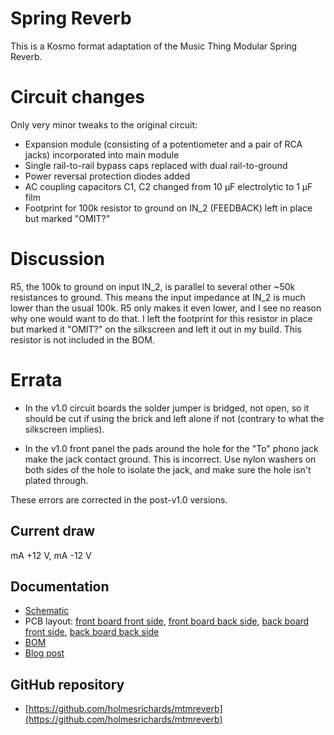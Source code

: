 # Spring Reverb

This is a Kosmo format adaptation of the Music Thing Modular Spring Reverb. 

# Circuit changes

Only very minor tweaks to the original circuit:

* Expansion module (consisting of a potentiometer and a pair of RCA jacks) incorporated into main module
* Single rail-to-rail bypass caps replaced with dual rail-to-ground
* Power reversal protection diodes added
* AC coupling capacitors C1, C2 changed from 10 µF electrolytic to 1 µF film
* Footprint for 100k resistor to ground on IN_2 (FEEDBACK) left in place but marked "OMIT?"

# Discussion

R5, the 100k to ground on input IN_2, is parallel to several other ~50k resistances to ground. This means the input impedance at IN_2 is much lower than the usual 100k. R5 only makes it even lower, and I see no reason why one would want to do that. I left the footprint for this resistor in place but marked it "OMIT?" on the silkscreen and left it out in my build. This resistor is not included in the BOM.

# Errata

* In the v1.0 circuit boards the solder jumper is bridged, not open, so it should be cut if using the brick and left alone if not (contrary to what the silkscreen implies). 

* In the v1.0 front panel the pads around the hole for the "To" phono jack make the jack contact ground. This is incorrect. Use nylon washers on both sides of the hole to isolate the jack, and make sure the hole isn't plated through. 

These errors are corrected in the post-v1.0 versions.

## Current draw

 mA +12 V,  mA -12 V

## Documentation

* [Schematic](Docs/springReverbRev2_schematic.pdf)
* PCB layout: [front board front side](Docs/Layout/springReverbRev2_FrontPCB/springReverbRev2_FrontPCB_front.svg), [front board back side](Docs/Layout/springReverbRev2_FrontPCB/springReverbRev2_FrontPCB_back.svg), [back board front side](Docs/Layout/springReverbRev2_BackPCB/springReverbRev2_BackPCB_front.svg), [back board back side](Docs/Layout/springReverbRev2_BackPCB/springReverbRev2_BackPCB_back.svg)
* [BOM](Docs/BOM/springReverbRev2_bom.md)
* [Blog post](https://analogoutputblog.wordpress.com/2023/05/06/spring-has-sprung/)

## GitHub repository

* [https://github.com/holmesrichards/mtmreverb](https://github.com/holmesrichards/mtmreverb)
